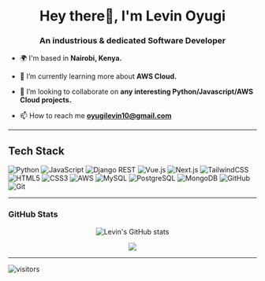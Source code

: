 <h1 align="center">Hey there👋, I'm Levin Oyugi</h1>
<h3 align="center">An industrious & dedicated Software Developer</h3>



- 🌍 I'm based in **Nairobi, Kenya.**

- 🌱 I’m currently learning more about **AWS Cloud.**

- 👯 I’m looking to collaborate on **any interesting Python/Javascript/AWS Cloud projects.**

- 📫 How to reach me **oyugilevin10@gmail.com**

---

## Tech Stack

![Python](https://img.shields.io/badge/python-3670A0?style=for-the-badge&logo=python&logoColor=ffdd54)
![JavaScript](https://img.shields.io/badge/javascript-F7DF1E?style=for-the-badge&logo=javascript&logoColor=black)
![Django REST](https://img.shields.io/badge/django%20rest-092E20?style=for-the-badge&logo=django&logoColor=white)
![Vue.js](https://img.shields.io/badge/vue.js-35495E?style=for-the-badge&logo=vue.js&logoColor=4FC08D)
![Next.js](https://img.shields.io/badge/next.js-000000?style=for-the-badge&logo=next.js&logoColor=white)
![TailwindCSS](https://img.shields.io/badge/tailwindcss-06B6D4?style=for-the-badge&logo=tailwindcss&logoColor=white)
![HTML5](https://img.shields.io/badge/html5-E34F26?style=for-the-badge&logo=html5&logoColor=white)
![CSS3](https://img.shields.io/badge/css3-1572B6?style=for-the-badge&logo=css3&logoColor=white)
![AWS](https://img.shields.io/badge/aws-232F3E?style=for-the-badge&logo=amazonaws&logoColor=FF9900)
![MySQL](https://img.shields.io/badge/mysql-4479A1?style=for-the-badge&logo=mysql&logoColor=white)
![PostgreSQL](https://img.shields.io/badge/postgresql-4169E1?style=for-the-badge&logo=postgresql&logoColor=white)
![MongoDB](https://img.shields.io/badge/mongodb-47A248?style=for-the-badge&logo=mongodb&logoColor=white)
![GitHub](https://img.shields.io/badge/github-181717?style=for-the-badge&logo=github&logoColor=white)
![Git](https://img.shields.io/badge/git-F05032?style=for-the-badge&logo=git&logoColor=white)

---

### GitHub Stats

<p align="center">
  <img src="https://github-readme-stats.vercel.app/api?username=Levin010&show_icons=true&theme=tokyonight" alt="Levin's GitHub stats" />
</p>

<p align="center">
  <img src="https://github-readme-stats.vercel.app/api/top-langs/?username=Levin010&layout=compact&theme=tokyonight" />
</p>

---

![visitors](https://visitor-badge.laobi.icu/badge?page_id=levinomwenga.levinomwenga)
